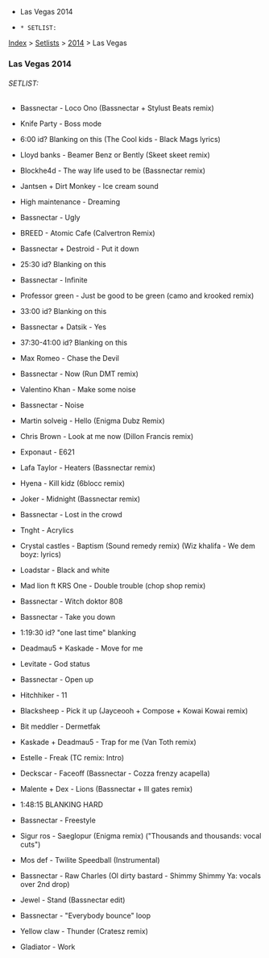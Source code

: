   * Las Vegas 2014
  *     * SETLIST:

[Index](https://www.reddit.com/r/bassnectar/wiki/index) >
[Setlists](https://www.reddit.com/r/bassnectar/wiki/interactive/setlists) >
[2014](https://www.reddit.com/r/bassnectar/wiki/interactive/setlists/2014) >
Las Vegas

### Las Vegas 2014

###### SETLIST:

  * Bassnectar - Loco Ono (Bassnectar + Stylust Beats remix)

  * Knife Party - Boss mode 

  * 6:00 id? Blanking on this (The Cool kids - Black Mags lyrics)

  * Lloyd banks - Beamer Benz or Bently (Skeet skeet remix)

  * Blockhe4d - The way life used to be (Bassnectar remix)

  * Jantsen + Dirt Monkey - Ice cream sound

  * High maintenance - Dreaming

  * Bassnectar - Ugly 

  * BREED - Atomic Cafe (Calvertron Remix)

  * Bassnectar + Destroid - Put it down

  * 25:30 id? Blanking on this 

  * Bassnectar - Infinite 

  * Professor green - Just be good to be green (camo and krooked remix)

  * 33:00 id? Blanking on this 

  * Bassnectar + Datsik - Yes 

  * 37:30-41:00 id? Blanking on this 

  * Max Romeo - Chase the Devil 

  * Bassnectar - Now (Run DMT remix)

  * Valentino Khan - Make some noise 

  * Bassnectar - Noise 

  * Martin solveig - Hello (Enigma Dubz Remix)

  * Chris Brown - Look at me now (Dillon Francis remix)

  * Exponaut - E621

  * Lafa Taylor - Heaters (Bassnectar remix)

  * Hyena - Kill kidz (6blocc remix)

  * Joker - Midnight (Bassnectar remix)

  * Bassnectar - Lost in the crowd 

  * Tnght - Acrylics 

  * Crystal castles - Baptism (Sound remedy remix) (Wiz khalifa - We dem boyz: lyrics)

  * Loadstar - Black and white

  * Mad lion ft KRS One - Double trouble (chop shop remix)

  * Bassnectar - Witch doktor 808

  * Bassnectar - Take you down 

  * 1:19:30 id? "one last time" blanking

  * Deadmau5 + Kaskade - Move for me

  * Levitate - God status 

  * Bassnectar - Open up

  * Hitchhiker - 11

  * Blacksheep - Pick it up (Jayceooh + Compose + Kowai Kowai remix)

  * Bit meddler - Dermetfak

  * Kaskade + Deadmau5 - Trap for me (Van Toth remix)

  * Estelle - Freak (TC remix: Intro) 

  * Deckscar - Faceoff (Bassnectar - Cozza frenzy acapella)

  * Malente + Dex - Lions (Bassnectar + Ill gates remix)

  * 1:48:15 BLANKING HARD

  * Bassnectar - Freestyle 

  * Sigur ros - Saeglopur (Enigma remix) ("Thousands and thousands: vocal cuts")

  * Mos def - Twilite Speedball (Instrumental)

  * Bassnectar - Raw Charles (Ol dirty bastard - Shimmy Shimmy Ya: vocals over 2nd drop)

  * Jewel - Stand (Bassnectar edit)

  * Bassnectar - "Everybody bounce" loop

  * Yellow claw - Thunder (Cratesz remix)

  * Gladiator - Work

